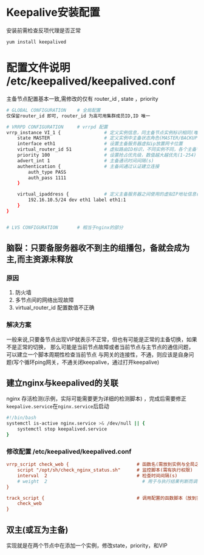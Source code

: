 # Keepalive安装配置


安装前需检查反项代理是否正常 

`yum install keepalived`

# 配置文件说明 /etc/keepalived/keepalived.conf
主备节点配置基本一致,需修改的仅有 router_id , state ，priority  
```bash
# GLOBAL CONFIGURATION    # 全局配置
仅保留router_id 即可, router_id 为高可用集群成员ID,ID 唯一 

# VRRPD CONFIGURATION     # vrrpd 配置 
vrrp_instance VI_1 {                # 定义实例信息，同主备节点实例标识相同(唯一) 
    state MASTER                    # 定义实例中主备状态角色(MASTER/BACKUP),仅为标识而已
    interface eth1                  # 设置主备服务器虚拟ip放置网卡位置
    virtual_router_id 51            # 虚拟路由ID标识，不同实例不同，各个主备节点相同(0-255)
    priority 100                    # 设置抢占优先级，数值越大越优先(1-254)
    advert_int 1                    # 主备通讯时间间隔(s)
    authentication {                # 主备间通过认证建立连接
        auth_type PASS
        auth_pass 1111
    }

    virtual_ipaddress {             # 定义主备服务器之间使用的虚拟IP地址信息(VIP)，一般来说一个实例对应一个服务，一个服务监听配置的固定VIP     
        192.16.10.5/24 dev eth1 label eth1:1 
    }
}


# LVS CONFIGURATION       # 相当于nginx的部分 
```

## 脑裂：只要备服务器收不到主的组播包，备就会成为主,而主资源未释放
### 原因 
1. 防火墙
2. 多节点间的网络出现故障 
3. virtual_router_id 配置数值不正确 

### 解决方案 
一般来说,只要备节点出现VIP就表示不正常，但也有可能是正常的主备切换，如果不是正常的切换，
那么可能是当前节点故障或者当前节点与主节点的通信问题，可以建立一个脚本周期性检查当前节点
与网关的连接性，不通，则应该是自身问题(写个循环ping网关，不通关闭keepalive，通过打开keepalive)


## 建立nginx与keepalived的关联 
nginx 存活检测(示例，实际可能需要更为详细的检测脚本) ，完成后需要修正`keepalive.service`在`nginx.service`后启动
```bash
#!/bin/bash
systemctl is-active nginx.service >& /dev/null || {
    systemctl stop keepalived.service
}
```

### 修改配置 /etc/keepalived/keepalived.conf 
```ini
vrrp_script check_web {                         # 函数名(需放到实例与全局之间)
    script "/opt/sh/check_nginx_status.sh"      # 监控脚本(需有执行权限)          
    interval  2                                 # 检查时间间隔(s)
    # weight  2                                   # 用于与执行结果判断而调整优先级的
}

track_script {                                  # 调用配置的函数脚本（放到实例配置里面） 
    check_web
}

```
## 双主(或互为主备) 
实现就是在两个节点中在添加一个实例，修改state，priority，和VIP

